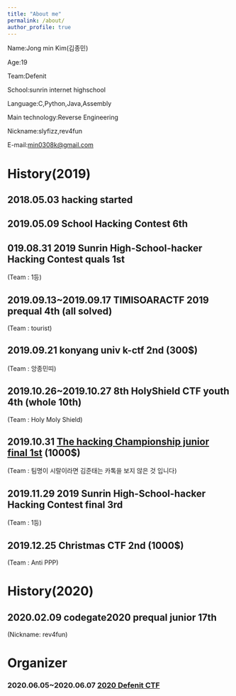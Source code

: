 ```yaml
---
title: "About me"
permalink: /about/
author_profile: true
---
```


Name:Jong min Kim(김종민) 

Age:19

Team:Defenit

School:sunrin internet highschool 

Language:C,Python,Java,Assembly

Main technology:Reverse Engineering

Nickname:slyfizz,rev4fun 

E-mail:min0308k@gmail.com

# History(2019)

## 2018.05.03 hacking started

## 2019.05.09 School Hacking Contest 6th

## 019.08.31 2019 Sunrin High-School-hacker Hacking Contest quals 1st
(Team : 1등)

## 2019.09.13~2019.09.17 TIMISOARACTF 2019 prequal 4th (all solved)
(Team : tourist)

## 2019.09.21 konyang univ k-ctf 2nd (300$)
(Team : 앙종민띠)

## 2019.10.26~2019.10.27 8th HolyShield CTF youth 4th (whole 10th)
(Team : Holy Moly Shield)

## 2019.10.31 [The hacking Championship junior final 1st](https://news.unn.net/news/articleView.html?idxno=221717) (1000$)
(Team : 팀명이 시랄이라면 김준태는 카톡을 보지 않은 것 입니다)

## 2019.11.29 2019 Sunrin High-School-hacker Hacking Contest final 3rd
(Team : 1등)

## 2019.12.25 Christmas CTF 2nd (1000$) 
(Team : Anti PPP)

# History(2020)

## 2020.02.09 codegate2020 prequal junior 17th
(Nickname: rev4fun)


# Organizer
### 2020.06.05~2020.06.07 [2020 Defenit CTF](https://github.com/slyfizz3/Make-challenges/tree/master/2020DefenitCTF)


